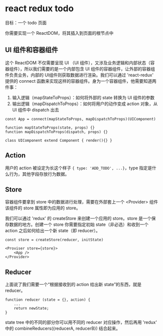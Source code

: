# react redux todo

目标：一个 todo 页面

你需要实现一个 ReactDOM，将其插入到页面的根节点中

## UI 组件和容器组件
这个 ReactDOM 不仅需要呈现 UI （UI 组件），又涉及业务逻辑和内部状态（容器组件），所以我们需要的是一个内部包含 UI 组件的容器组件，让外部的容器组件负责业务，内部的 UI组件则获取数据进行渲染。我们可以通过 'react-redux' 提供的 connect 函数来实现这样的容器组件。身为一个容器组件，他需要知道两件事：

1. 输入逻辑（mapStateToProps）：如何将外部的 state 转换为 UI 组件的参数
2. 输出逻辑（mapDispatchToProps）：如何将用户的动作变成 action 对象，从 UI 组件中 dispatch 出去

```
const App = connect(mapStateToProps, mapDispatchToProps)(UIComponent)

function mapStateToProps(state, props) {}
function mapDispatchToProps(dispatch, props) {}

class UIComponent extend Component { render(){} }
```

## Action

用户的 action 被设定为长这个样子 `{ type: 'ADD_TODO', ...}`，type 指定是什么行为，其他字段存放行为数据。

## Store

容器组件要拿到 store 中的数据进行处理，需要在外部套上一个 \<Provider> 组件
该组件的 store 属性即为应用的 store。

我们可以通过 'redux' 的 createStore 来创建一个应用的 store。store 是一个保存数据的地方。创建一个 store 你需要指定初始 state（非必选）和收到一个 action 之后如何给出一个新 state（即 reducer）。

```
const store = createStore(reducer, initState)

<Proviser store={store}>
    <App />
</Provider>
```

## Reducer

上面说了我们需要一个“根据接收到的 action 给出新 state”的东西，就是 reducer。

```
function reducer (state = {}, action) {
    ...
    return newState;
}
```

state tree 中的不同的部分你可以用不同的 reducer 对应操作，然后再用 'redux' 中的 combineReducers({reducerA, reducerB}) 结合起来。



